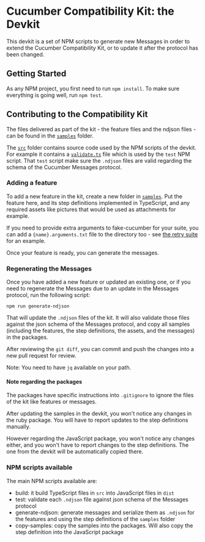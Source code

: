 # Cucumber Compatibility Kit: the Devkit

This devkit is a set of NPM scripts to generate new Messages in order to
extend the Cucumber Compatibility Kit, or to update it after the protocol has
been changed.

## Getting Started

As any NPM project, you first need to run `npm install`. To make sure everything
is going well, run `npm test`.

## Contributing to the Compatibility Kit

The files delivered as part of the kit - the feature files and the ndjson files -
can be found in the [`samples`](./samples) folder.

The [`src`](.src) folder contains source code used by the NPM scripts of the devkit.
For example it contains a [`validate.ts`](./samples/validate.ts) file which is
used by the `test` NPM script. That `test` script make sure the `.ndjson` files
are valid regarding the schema of the Cucumber Messages protocol.

### Adding a feature

To add a new feature in the kit, create a new folder in [`samples`](./samples).
Put the feature here, and its step definitions implemented in TypeScript, and
any required assets like pictures that would be used as attachments for example.

If you need to provide extra arguments to fake-cucumber for your suite, you can add a `{name}.arguments.txt` file to the directory too - see [the retry suite](./samples/retry/retry.arguments.txt) for an example.

Once your feature is ready, you can generate the messages.

### Regenerating the Messages

Once you have added a new feature or updated an existing one, or if you need
to regenerate the Messages due to an update in the Messages protocol, run the
following script:

    npm run generate-ndjson

That will update the `.ndjson` files of the kit. It will also validate those
files against the json schema of the Messages protocol, and copy all samples
(including the features, the step definitions, the assets, and the messages)
in the packages.

After reviewing the `git diff`, you can commit and push the changes into a new
pull request for review.

Note: You need to have `jq` available on your path.

#### Note regarding the packages

The packages have specific instructions into `.gitignore` to ignore the files
of the kit like features or messages.

After updating the samples in the devkit, you won't notice any changes in the
ruby package. You will have to report updates to the step definitions manually.

However regarding the JavaScript package, you won't notice any changes either,
and you won't have to report changes to the step definitions. The one from the
devkit will be automatically copied there.

### NPM scripts available

The main NPM scripts available are:

- build: it build TypeScript files in `src` into JavaScript files in `dist`
- test: validate each `.ndjson` file against json schema of the Messages protocol
- generate-ndjson: generate messages and serialize them as `.ndjson` for the
  features and using the step definitions of the `samples` folder
- copy-samples: copy the samples into the packages. Will also copy the step
  definition into the JavaScript package
